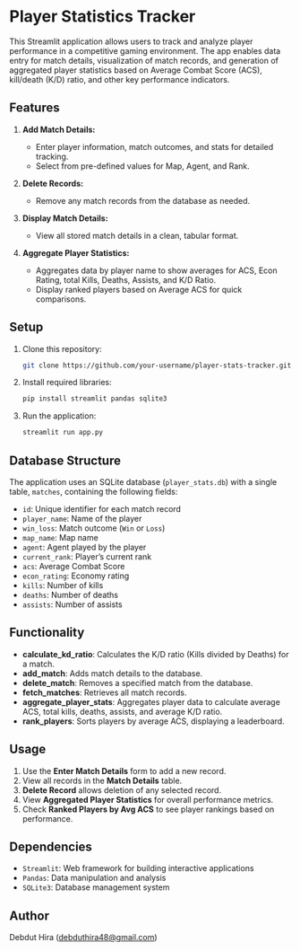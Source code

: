 # Player Statistics Tracker

This Streamlit application allows users to track and analyze player performance in a competitive gaming environment. The app enables data entry for match details, visualization of match records, and generation of aggregated player statistics based on Average Combat Score (ACS), kill/death (K/D) ratio, and other key performance indicators.

## Features

1. **Add Match Details:** 
   - Enter player information, match outcomes, and stats for detailed tracking.
   - Select from pre-defined values for Map, Agent, and Rank.

2. **Delete Records:**
   - Remove any match records from the database as needed.

3. **Display Match Details:**
   - View all stored match details in a clean, tabular format.

4. **Aggregate Player Statistics:**
   - Aggregates data by player name to show averages for ACS, Econ Rating, total Kills, Deaths, Assists, and K/D Ratio.
   - Display ranked players based on Average ACS for quick comparisons.

## Setup

1. Clone this repository:
   ```bash
   git clone https://github.com/your-username/player-stats-tracker.git
   ```
2. Install required libraries:
   ```bash
   pip install streamlit pandas sqlite3
   ```

3. Run the application:
   ```bash
   streamlit run app.py
   ```

## Database Structure

The application uses an SQLite database (`player_stats.db`) with a single table, `matches`, containing the following fields:

- `id`: Unique identifier for each match record
- `player_name`: Name of the player
- `win_loss`: Match outcome (`Win` or `Loss`)
- `map_name`: Map name
- `agent`: Agent played by the player
- `current_rank`: Player’s current rank
- `acs`: Average Combat Score
- `econ_rating`: Economy rating
- `kills`: Number of kills
- `deaths`: Number of deaths
- `assists`: Number of assists

## Functionality

- **calculate_kd_ratio**: Calculates the K/D ratio (Kills divided by Deaths) for a match. 
- **add_match**: Adds match details to the database.
- **delete_match**: Removes a specified match from the database.
- **fetch_matches**: Retrieves all match records.
- **aggregate_player_stats**: Aggregates player data to calculate average ACS, total kills, deaths, assists, and average K/D ratio.
- **rank_players**: Sorts players by average ACS, displaying a leaderboard.

## Usage

1. Use the **Enter Match Details** form to add a new record.
2. View all records in the **Match Details** table.
3. **Delete Record** allows deletion of any selected record.
4. View **Aggregated Player Statistics** for overall performance metrics.
5. Check **Ranked Players by Avg ACS** to see player rankings based on performance.

## Dependencies

- `Streamlit`: Web framework for building interactive applications
- `Pandas`: Data manipulation and analysis
- `SQLite3`: Database management system

## Author

Debdut Hira (debduthira48@gmail.com)
